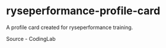 # ryseperformance-profile-card

A profile card created for ryseperformance training.

Source - CodingLab

